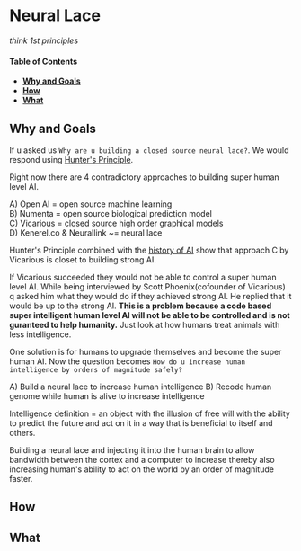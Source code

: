 # Neural Lace
*think 1st principles*

#### Table of Contents
- **[Why and Goals](#why-and-goals)**
- **[How](#how)**
- **[What](#what)**

## Why and Goals
If u asked us `Why are u building a closed source neural lace?`.
We would respond using [Hunter's Principle](https://youtu.be/lsFYMO4dfhc).

Right now there are 4 contradictory approaches to building super human level AI.

A) Open AI = open source machine learning  
B) Numenta = open source biological prediction model  
C) Vicarious = closed source high order graphical models  
D) Kenerel.co & Neurallink ~= neural lace

Hunter's Principle combined with the [history of AI](https://github.com/markroxor/neuralLace/issues/15) show that approach C by
Vicarious is closet to building strong AI.

If Vicarious succeeded they would not be able to control a super human level AI.
While being interviewed by Scott Phoenix(cofounder of Vicarious) q asked him
what they would do if they achieved strong AI. He replied that it would be up
to the strong AI. <b>This is a problem because a code based super intelligent human
level AI will not be able to be controlled and is not guranteed to help
humanity.</b> Just look at how humans treat animals with less intelligence.

One solution is for humans to upgrade themselves and become the super human AI.
Now the question becomes `How do u increase human intelligence by orders of magnitude safely?`

A) Build a neural lace to increase human intelligence
B) Recode human genome while human is alive to increase intelligence

Intelligence definition = an object with the illusion of free will with the
ability to predict the future and act on it in a way that is beneficial to
itself and others.

Building a neural lace and injecting it into the human brain to allow bandwidth
between the cortex and a computer to increase thereby also increasing human's
ability to act on the world by an order of magnitude faster.

## How

## What

